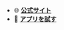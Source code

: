 - 🌐 [**公式サイト**](https://minguella-website.netlify.app/)
- 🚀 [**アプリを試す**](https://minguella-quiz-v4.netlify.app)
